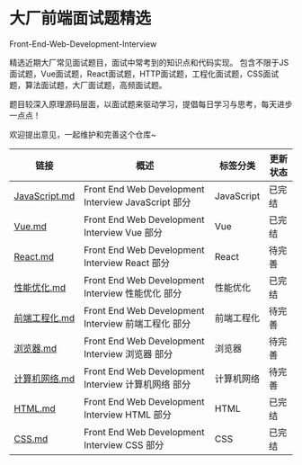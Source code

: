 # 大厂前端面试题精选

Front-End-Web-Development-Interview

精选近期大厂常见面试题目，面试中常考到的知识点和代码实现。
包含不限于JS面试题，Vue面试题，React面试题，HTTP面试题，工程化面试题，CSS面试题，算法面试题，大厂面试题，高频面试题。

题目较深入原理源码层面，以面试题来驱动学习，提倡每日学习与思考，每天进步一点点！

欢迎提出意见，一起维护和完善这个仓库~

| 链接 | 概述 | 标签分类 | 更新状态 |
|---|---|---|---|
| [JavaScript.md](/questions/JavaScript.md) | Front End Web Development Interview JavaScript 部分 | JavaScript | 已完结 |
| [Vue.md](/questions/Vue.md) | Front End Web Development Interview Vue 部分 | Vue | 已完结 |
| [React.md](/questions/React.md) | Front End Web Development Interview React 部分 | React | 待完善 |
| [性能优化.md](/questions/性能优化.md) | Front End Web Development Interview 性能优化 部分 | 性能优化 | 已完结 |
| [前端工程化.md](/questions/前端工程化.md) | Front End Web Development Interview 前端工程化 部分 | 前端工程化 | 待完善 |
| [浏览器.md](/questions/浏览器.md) | Front End Web Development Interview 浏览器 部分 | 浏览器 | 待完善 |
| [计算机网络.md](/questions/计算机网络.md) | Front End Web Development Interview 计算机网络 部分 | 计算机网络 | 待完善 |
| [HTML.md](/questions/HTML.md) | Front End Web Development Interview HTML 部分 | HTML | 已完结 |
| [CSS.md](/questions/CSS.md) | Front End Web Development Interview CSS 部分 | CSS | 已完结 |